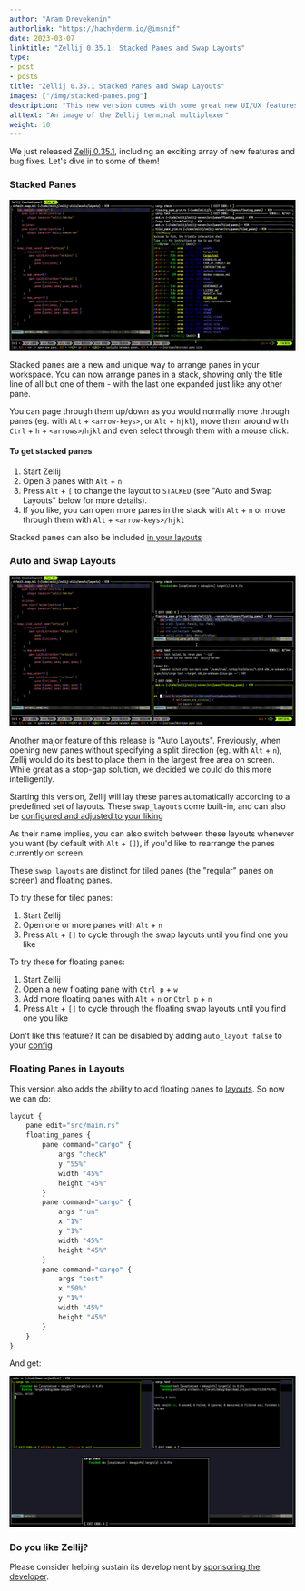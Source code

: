 ```yaml
---
author: "Aram Drevekenin"
authorlink: "https://hachyderm.io/@imsnif"
date: 2023-03-07
linktitle: "Zellij 0.35.1: Stacked Panes and Swap Layouts"
type:
- post
- posts
title: "Zellij 0.35.1 Stacked Panes and Swap Layouts"
images: ["/img/stacked-panes.png"]
description: "This new version comes with some great new UI/UX features and extra functionality"
alttext: "An image of the Zellij terminal multiplexer"
weight: 10
---
```

We just released [Zellij 0.35.1](https://github.com/zellij-org/zellij/releases/tag/v0.35.1), including an exciting array of new features and bug fixes. Let's dive in to some of them!

### Stacked Panes
![Stacked Panes preview](/img/stacked-panes-animated.gif)

Stacked panes are a new and unique way to arrange panes in your workspace. You can now arrange panes in a stack, showing only the title line of all but one of them - with the last one expanded just like any other pane.

You can page through them up/down as you would normally move through panes (eg. with `Alt` + `<arrow-keys>`, or `Alt` + `hjkl`), move them around with `Ctrl` + `h` + `<arrows>`/`hjkl` and even select through them with a mouse click.

#### To get stacked panes
1. Start Zellij
2. Open 3 panes with `Alt` + `n`
3. Press `Alt` + `[` to change the layout to `STACKED` (see "Auto and Swap Layouts" below for more details).
4. If you like, you can open more panes in the stack with `Alt` + `n` or move through them with `Alt` + `<arrow-keys>/hjkl`

Stacked panes can also be included [in your layouts](/documentation/creating-a-layout.html#stacked)

### Auto and Swap Layouts
![Auto and Swap Layouts preview](/img/swap-layouts-preview.gif)

Another major feature of this release is "Auto Layouts". Previously, when opening new panes without specifying a split direction (eg. with `Alt` + `n`), Zellij would do its best to place them in the largest free area on screen. While great as a stop-gap solution, we decided we could do this more intelligently.

Starting this version, Zellij will lay these panes automatically according to a predefined set of layouts. These `swap_layouts` come built-in, and can also be [configured and adjusted to your liking](/documentation/swap-layouts.html)

As their name implies, you can also switch between these layouts whenever you want (by default with `Alt` + `[]`), if you'd like to rearrange the panes currently on screen.

These `swap_layouts` are distinct for tiled panes (the "regular" panes on screen) and floating panes.

To try these for tiled panes:
1. Start Zellij
2. Open one or more panes with `Alt` + `n`
3. Press `Alt` + `[]` to cycle through the swap layouts until you find one you like

To try these for floating panes:
1. Start Zellij
2. Open a new floating pane with `Ctrl p` + `w`
3. Add more floating panes with `Alt` + `n` or `Ctrl p` + `n`
4. Press `Alt` + `[]` to cycle through the floating swap layouts until you find one you like

Don't like this feature? It can be disabled by adding `auto_layout false` to your [config](/documentation/options.html#auto_layout)

### Floating Panes in Layouts
This version also adds the ability to add floating panes to [layouts](https://zellij.dev/tutorials/layouts/). So now we can do:

```javascript
layout {
    pane edit="src/main.rs"
    floating_panes {
        pane command="cargo" {
            args "check"
            y "55%"
            width "45%"
            height "45%"
        }
        pane command="cargo" {
            args "run"
            x "1%"
            y "1%"
            width "45%"
            height "45%"
        }
        pane command="cargo" {
            args "test"
            x "50%"
            y "1%"
            width "45%"
            height "45%"
        }
    }
}
```

And get:

![floating_panes in layouts](/img/floating_panes_layouts.png)

### Do you like Zellij?
Please consider helping sustain its development by [sponsoring the developer](https://github.com/sponsors/imsnif).
